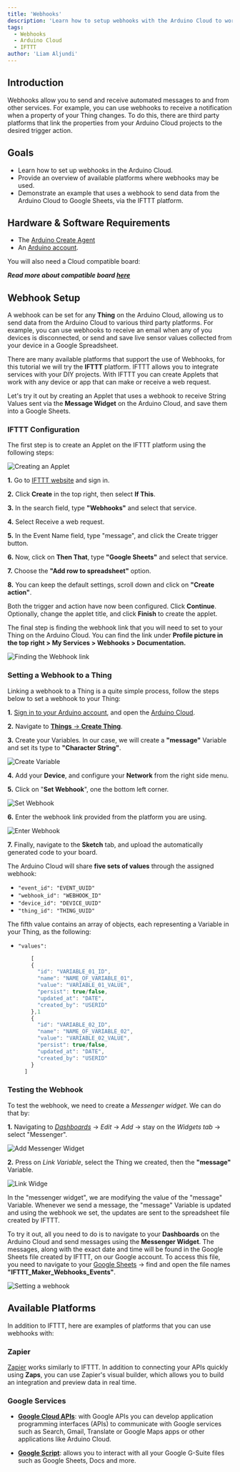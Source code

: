 ```yaml
---
title: 'Webhooks'
description: 'Learn how to setup webhooks with the Arduino Cloud to work with third party platforms such as IFTTT.'
tags:
  - Webhooks
  - Arduino Cloud
  - IFTTT
author: 'Liam Aljundi'
---
```


## Introduction

Webhooks allow you to send and receive automated messages to and from other services. For example, you can use webhooks to receive a notification when a property of your Thing changes. To do this, there are third party platforms that link the properties from your Arduino Cloud projects to the desired trigger action.

## Goals

- Learn how to set up webhooks in the Arduino Cloud.
- Provide an overview of available platforms where webhooks may be used.
- Demonstrate an example that uses a webhook to send data from the Arduino Cloud to Google Sheets, via the IFTTT platform.

## Hardware & Software Requirements

- The [Arduino Create Agent](https://github.com/arduino/arduino-create-agent)
- An [Arduino account](http://create.arduino.cc/iot).

You will also need a Cloud compatible board:

***Read more about compatible board [here](/arduino-cloud/guides/overview#compatible-boards)***

## Webhook Setup

A webhook can be set for any **Thing** on the Arduino Cloud, allowing us to send data from the Arduino Cloud to various third party platforms. For example, you can use webhooks to receive an email when any of you devices is disconnected, or send and save live sensor values collected from your device in a Google Spreadsheet.

There are many available platforms that support the use of Webhooks, for this tutorial we will try the **IFTTT** platform. IFTTT allows you to integrate services with your DIY projects. With IFTTT you can create Applets that work with any device or app that can make or receive a web request.

Let's try it out by creating an Applet that uses a webhook to receive String Values sent via the **Message Widget** on the Arduino Cloud, and save them into a Google Sheets.

### IFTTT Configuration

The first step is to create an Applet on the IFTTT platform using the following steps:

![Creating an Applet](assets/creating-an-applet.gif)

**1.** Go to [IFTTT website](https://maker.ifttt.com) and sign in.

**2.** Click **Create** in the top right, then select **If This**.

**3.** In the search field, type **"Webhooks"** and select that service.

**4.** Select Receive a web request.

**5.** In the Event Name field, type "message", and click the Create trigger button.

**6.** Now, click on **Then That**, type **"Google Sheets"** and select that service.

**7.** Choose the **"Add row to spreadsheet"** option.

**8.** You can keep the default settings, scroll down and click on **"Create action"**.

Both the trigger and action have now been configured. Click **Continue**. Optionally, change the applet title, and click **Finish** to create the applet.

The final step is finding the webhook link that you will need to set to your Thing on the Arduino Cloud. You can find the link under **Profile picture in the top right > My Services > Webhooks > Documentation.**

![Finding the Webhook link](assets/finding-webhook-link.png)

### Setting a Webhook to a Thing

Linking a webhook to a Thing is a quite simple process, follow the steps below to set a webhook to your Thing:

**1.** [Sign in to your Arduino account](https://create.arduino.cc/iot), and open the [Arduino Cloud](https://create.arduino.cc/iot).

**2.** Navigate to [**Things** -> **Create Thing**](https://app.arduino.cc/things).

**3.** Create your Variables. In our case, we will create a **"message"** Variable and set its type to **"Character String"**.

![Create Variable](./assets/webhooks-01.png)

**4.** Add your **Device**, and configure your **Network** from the right side menu.

**5.** Click on "**Set Webhook**", one the bottom left corner.

![Set Webhook](./assets/webhooks-02.png)

**6.** Enter the webhook link provided from the platform you are using.

![Enter Webhook](./assets/webhooks-03.png)

**7.** Finally, navigate to the **Sketch** tab, and upload the automatically generated code to your board.

The Arduino Cloud will share **five sets of values** through the assigned webhook:

- `"event_id": "EVENT_UUID"`
- `"webhook_id": "WEBHOOK_ID"`
- `"device_id": "DEVICE_UUID"`
- `"thing_id": "THING_UUID"`

The fifth value contains an array of objects, each representing a Variable in your Thing, as the following:

- `"values":`
   
  ```js
      [
      {
        "id": "VARIABLE_01_ID",
        "name": "NAME_OF_VARIABLE_01",
        "value": "VARIABLE_01_VALUE",
        "persist": true/false,
        "updated_at": "DATE",
        "created_by": "USERID"
      },1
      {
        "id": "VARIABLE_02_ID",
        "name": "NAME_OF_VARIABLE_02",
        "value": "VARIABLE_02_VALUE",
        "persist": true/false,
        "updated_at": "DATE",
        "created_by": "USERID"
      }
    ]
  ```

### Testing the Webhook

To test the webhook, we need to create a *Messenger widget*. We can do that by:

**1.** Navigating to [*Dashboards*](https://app.arduino.cc/dashboards) -> *Edit* -> *Add* -> stay on the *Widgets tab* -> select "Messenger".

![Add Messenger Widget](./assets/webhooks-04.png)

**2.** Press on *Link Variable*, select the Thing we created, then the **"message"** Variable.

![Link Widge](./assets/webhooks-05.png)

In the "messenger widget", we are modifying the value of the "message" Variable. Whenever we send a message, the "message" Variable is updated and using the webhook we set, the updates are sent to the spreadsheet file created by IFTTT.

To try it out, all you need to do is to navigate to your **Dashboards** on the Arduino Cloud and send messages using the **Messenger Widget**. The messages, along with the exact date and time will be found in the Google Sheets file created by IFTTT, on our Google account. To access this file, you need to navigate to your [Google Sheets](https://docs.google.com/spreadsheets) -> find and open the file names **"IFTTT_Maker_Webhooks_Events"**.

![Setting a webhook](assets/ezgif.com-crop.gif)

## Available Platforms

In addition to IFTTT, here are examples of platforms that you can use webhooks with:

### Zapier

[Zapier](https://zapier.com/) works similarly to IFTTT. In addition to connecting your APIs quickly using **Zaps**, you can use Zapier's visual builder, which allows you to build an integration and preview data in real time.

### Google Services

- [**Google Cloud APIs**](https://cloud.google.com/apis/docs/overview): with Google APIs you can develop application programming interfaces (APIs) to communicate with Google services such as Search, Gmail, Translate or Google Maps apps or other applications like Arduino Cloud.

- [**Google Script**](https://developers.google.com/apps-script): allows you to interact with all your Google G-Suite files such as Google Sheets, Docs and more.
